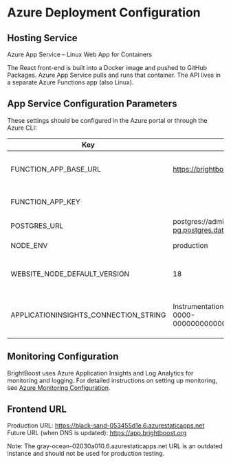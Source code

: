 # Azure Deployment Configuration

## Hosting Service
Azure App Service – Linux Web App for Containers

The React front-end is built into a Docker image and pushed to GitHub Packages. Azure App Service pulls and runs that container. The API lives in a separate Azure Functions app (also Linux).

## App Service Configuration Parameters
These settings should be configured in the Azure portal or through the Azure CLI:

| Key | Example Value | Purpose |
|-----|--------------|---------|
| FUNCTION_APP_BASE_URL | https://brightboost-api.azurewebsites.net/api | Front-end hits Functions here |
| FUNCTION_APP_KEY | <functions default host key> | Sent as x-functions-key header |
| POSTGRES_URL | postgres://admin:pw@brightboost-pg.postgres.database.azure.com:5432/brightboost | For future API calls |
| NODE_ENV | production | Bundler hint |
| WEBSITE_NODE_DEFAULT_VERSION | 18 | Ensure correct Node runtime |
| APPLICATIONINSIGHTS_CONNECTION_STRING | InstrumentationKey=00000000-0000-0000-0000-000000000000;IngestionEndpoint=https://... | Connects application to Application Insights |

## Monitoring Configuration
BrightBoost uses Azure Application Insights and Log Analytics for monitoring and logging. For detailed instructions on setting up monitoring, see [Azure Monitoring Configuration](./docs/azure/monitoring.md).

## Frontend URL
Production URL: https://black-sand-053455d1e.6.azurestaticapps.net
Future URL (when DNS is updated): https://app.brightboost.org

Note: The gray-ocean-02030a010.6.azurestaticapps.net URL is an outdated instance and should not be used for production testing.
